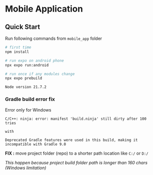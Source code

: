 # Mobile Application

## Quick Start

Run following commands from `mobile_app` folder
```bash
# first time
npm install

# run expo on android phone
npx expo run:android

# run once if any modules change
npx expo prebuild
```
`Node version 21.7.2`

### Gradle build error fix

Error only for Windows
```
C/C++: ninja: error: manifest 'build.ninja' still dirty after 100 tries

with

Deprecated Gradle features were used in this build, making it incompatible with Gradle 9.0
```

**FIX :** move project folder (repo) to a shorter path location like `C:/` or `D:/`

*This happen because project build folder path is longer than 160 chars (Windows limitation)*



